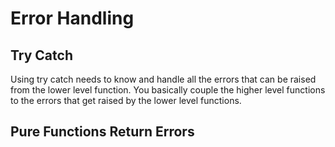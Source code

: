 # Error Handling

## Try Catch
Using try catch needs to know and handle all the errors that can be raised from the lower level function. You basically couple the higher level functions to the errors that get raised by the lower level functions.

## Pure Functions Return Errors
